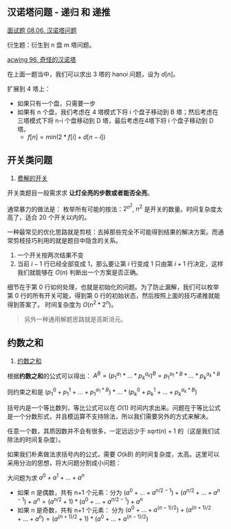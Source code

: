 ## 汉诺塔问题 - 递归 和 递推
[面试题 08.06. 汉诺塔问题](https://leetcode-cn.com/problems/hanota-lcci/)

衍生题：衍生到 n 盘 m 塔问题。

[acwing 96. 奇怪的汉诺塔](https://www.acwing.com/problem/content/98/)

在上面一题当中，我们可以求出 3 塔的 hanoi 问题，设为 $d[n]$。

扩展到 4 塔上：
- 如果只有一个盘，只需要一步
- 如果有 n 个盘，我们考虑在 4 塔模式下将 i 个盘子移动到 B 塔；然后考虑在三塔模式下将 n-i 个盘移动到 D 塔，最后考虑在4塔下将 i 个盘子移动到 D 塔。
    - $f[n] = min(2*f[i] + d[n-i])$



## 开关类问题
1. [费解的开关](https://www.acwing.com/problem/content/97/)

开关类题目一般需求求 **让灯全亮的步数或者能否全亮**。

通常暴力的做法是：
枚举所有可能的按法：$2^{n^2}$, $n^2$ 是开关的数量。时间复杂度太高了，适合 20 个开关以内的。

一种最常见的优化思路就是剪枝：去掉那些完全不可能得到结果的解决方案。而通常剪枝技巧利用的就是题目中隐含的关系。

1. 一个开关按两次结果不变
2. 当前 $i-1$ 行已经全部变成 1，那么要让第 $i$ 行变成 1 只由第 $i+1$ 行决定，这样我们就能够在 $O(n)$ 判断出一个方案是否正确。

细节在于第 $0$ 行如何处理，也就是初始化的问题。为了防止漏解，我们可以枚举第 $0$ 行的所有开关可能，得到第 $0$ 行的初始状态，然后按照上面的技巧递推就能得到答案了。 时间复杂度为 $O(n^2*2^n)$。

> 另外一种通用解题思路就是高斯消元。

## 约数之和
1. [约数之和](https://www.acwing.com/problem/content/99/)

根据**约数之和**的公式可以得出：
$A^B= (p_1^{a_1}*...*p_k^{a_k})^B = p_1^{a_1*B}*...*p_k^{a_k*B}$

则约束之和是 $(p_1^0+p_1^1+...+p_1^{a_1*B})*...*(p_k^0+p_k^1+...+p_k^{a_k*B})$

括号内是一个等比数列，等比公式可以在 $O(1)$ 时间内求出来。问题在于等比公式是一个分数形式，并且模运算不支持除法，所以我们需要另外的方式来解决。

任意一个数，其质因数并不会有很多，一定远远少于 $sqrt(n)+1$ 的（这是我们试除法的时间复杂度）。

如果我们朴素做法求括号内的公式，需要 $O(kB)$ 的时间复杂度，太高。这里可以采用分治的思想，将大问题分割成小问题：

大问题为求 $a^0+ a^1 + ... + a^n$
- 如果 n 是偶数，共有 n+1 个元素：分为 $(a^0+...+a^{n/2-1}) + (a^{n/2} + ... + a^{n-1}) + a^n = (a^{n/2}+1)*(a^0+...+a^{n/2-1}) + a^n$
- 如果 n 是奇数，共有 n+1 个元素：
分为 $(a^0+...+a^{(n-1)/2}) + (a^{(n+1)/2} + ... + a^{n}) = (a^{(n+1)/2}+1)*(a^0+...+a^{(n-1)/2})$

